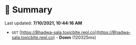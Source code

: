 # 📖 Summary
Last updated: **7/10/2021, 10:44:16 AM**

- `GET` [https://Bhadwa-sala.toxicblte.repl.co](https://Bhadwa-sala.toxicblte.repl.co) - **Down** (120325ms)
